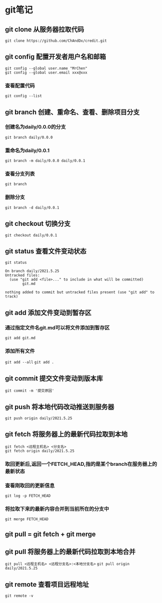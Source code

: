 # git笔记  
## git clone 从服务器拉取代码  
`git clone https://github.com/ChAndDx/credit.git`

## git config 配置开发者用户名和邮箱  
```
git config --global user.name "MrChen"
git config --global user.email xxx@xxx
```
### 查看配置代码  
`git config --list`

## git branch 创建、重命名、查看、删除项目分支  
### 创建名为daily/0.0.0的分支  
`git branch daily/0.0.0`

### 重命名为daily/0.0.1  
`git branch -m daily/0.0.0 daily/0.0.1`

### 查看分支列表  
`git branch`

### 删除分支  
`git branch -d daily/0.0.1`

## git checkout 切换分支  
`git checkout daily/0.0.1`

## git status 查看文件变动状态  
`git status`
```
On branch daily/2021.5.25
Untracked files:
  (use "git add <file>..." to include in what will be committed)
        git.md

nothing added to commit but untracked files present (use "git add" to track)
```

## git add 添加文件变动到暂存区  
### 通过指定文件名git.md可以将文件添加到暂存区  
`git add git.md`
### 添加所有文件  
`git add --all`
`git add .`

## git commit 提交文件变动到版本库  
`git commit -m '提交原因'`

## git push 将本地代码改动推送到服务器  
`git push origin daily/2021.5.25`

## git fetch 将服务器上的最新代码拉取到本地  
```
git fetch <远程主机名> <分支名>
git fetch origin daily/2021.5.25
```
### 取回更新后,返回一个FETCH_HEAD,指的是某个branch在服务器上的最新状态  

### 查看刚取回的更新信息  
`git log -p FETCH_HEAD`

### 将拉取下来的最新内容合并到当前所在的分支中  
`git merge FETCH_HEAD`

## git pull = git fetch + git merge  

## git pull 将服务器上的最新代码拉取到本地合并  
`git pull <远程主机名> <远程分支名>:<本地分支名>`
`git pull origin daily/2021.5.25`

## git remote 查看项目远程地址  
`git remote -v`


























